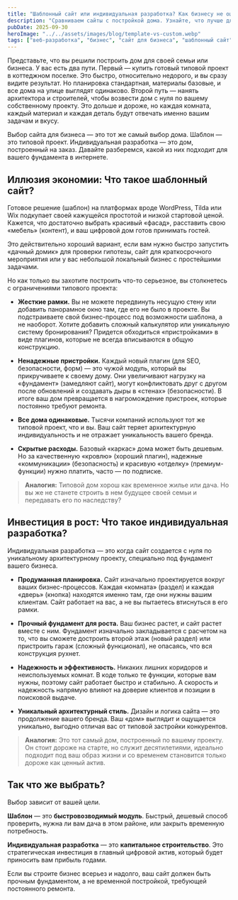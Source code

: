 ```yaml
---
title: "Шаблонный сайт или индивидуальная разработка? Как бизнесу не ошибиться на старте"
description: "Сравниваем сайты с постройкой дома. Узнайте, что лучше для вашего бизнеса: типовой проект, как на Tilda/WordPress, или дом, построенный по индивидуальному проекту с нуля."
pubDate: 2025-09-30
heroImage: "../../assets/images/blog/template-vs-custom.webp"
tags: ["веб-разработка", "бизнес", "сайт для бизнеса", "шаблонный сайт"]
---
```


Представьте, что вы решили построить дом для своей семьи или бизнеса. У вас есть два пути. Первый — купить готовый типовой проект в коттеджном поселке. Это быстро, относительно недорого, и вы сразу видите результат. Но планировка стандартная, материалы базовые, и все дома на улице выглядят одинаково. Второй путь — нанять архитектора и строителей, чтобы возвести дом с нуля по вашему собственному проекту. Это дольше и дороже, но каждая комната, каждый материал и каждая деталь будут отвечать именно вашим задачам и вкусу.

Выбор сайта для бизнеса — это тот же самый выбор дома. Шаблон — это типовой проект. Индивидуальная разработка — это дом, построенный на заказ. Давайте разберемся, какой из них подходит для вашего фундамента в интернете.

## Иллюзия экономии: Что такое шаблонный сайт?

Готовое решение (шаблон) на платформах вроде WordPress, Tilda или Wix подкупает своей кажущейся простотой и низкой стартовой ценой. Кажется, что достаточно выбрать красивый «фасад», расставить свою «мебель» (контент), и ваш цифровой дом готов принимать гостей.

Это действительно хороший вариант, если вам нужно быстро запустить «дачный домик» для проверки гипотезы, сайт для краткосрочного мероприятия или у вас небольшой локальный бизнес с простейшими задачами.

Но как только вы захотите построить что-то серьезное, вы столкнетесь с ограничениями типового проекта:

-   **Жесткие рамки.** Вы не можете передвинуть несущую стену или добавить панорамное окно там, где его не было в проекте. Вы подстраиваете свой бизнес-процесс под возможности шаблона, а не наоборот. Хотите добавить сложный калькулятор или уникальную систему бронирования? Придется обходиться «пристройками» в виде плагинов, которые не всегда вписываются в общую конструкцию.

-   **Ненадежные пристройки.** Каждый новый плагин (для SEO, безопасности, форм) — это чужой модуль, который вы прикручиваете к своему дому. Они увеличивают нагрузку на «фундамент» (замедляют сайт), могут конфликтовать друг с другом после обновлений и создавать дыры в «стенах» (безопасности). В итоге ваш дом превращается в нагромождение пристроек, которые постоянно требуют ремонта.

-   **Все дома одинаковые.** Тысячи компаний используют тот же типовой проект, что и вы. Ваш сайт теряет архитектурную индивидуальность и не отражает уникальность вашего бренда.

-   **Скрытые расходы.** Базовый «каркас» дома может быть дешевым. Но за качественную «кровлю» (хороший плагин), надежные «коммуникации» (безопасность) и красивую «отделку» (премиум-функции) нужно платить, часто — по подписке.

> **Аналогия:** Типовой дом хорош как временное жилье или дача. Но вы же не станете строить в нем будущее своей семьи и передавать его по наследству?

## Инвестиция в рост: Что такое индивидуальная разработка?

Индивидуальная разработка — это когда сайт создается с нуля по уникальному архитектурному проекту, специально под фундамент вашего бизнеса.

-   **Продуманная планировка.** Сайт изначально проектируется вокруг ваших бизнес-процессов. Каждая «комната» (раздел) и каждая «дверь» (кнопка) находятся именно там, где они нужны вашим клиентам. Сайт работает на вас, а не вы пытаетесь втиснуться в его рамки.

-   **Прочный фундамент для роста.** Ваш бизнес растет, и сайт растет вместе с ним. Фундамент изначально закладывается с расчетом на то, что вы сможете достроить второй этаж (новый раздел) или пристроить гараж (сложный функционал), не опасаясь, что вся конструкция рухнет.

-   **Надежность и эффективность.** Никаких лишних коридоров и неиспользуемых комнат. В коде только те функции, которые вам нужны, поэтому сайт работает быстро и стабильно. А скорость и надежность напрямую влияют на доверие клиентов и позиции в поисковой выдаче.

-   **Уникальный архитектурный стиль.** Дизайн и логика сайта — это продолжение вашего бренда. Ваш «дом» выглядит и ощущается уникально, выгодно отличая вас от типовой застройки конкурентов.

> **Аналогия:** Это тот самый дом, построенный по вашему проекту. Он стоит дороже на старте, но служит десятилетиями, идеально подходит под ваш образ жизни и со временем становится только дороже как ценный актив.

## Так что же выбрать?

Выбор зависит от вашей цели.

**Шаблон** — это **быстровозводимый модуль**. Быстрый, дешевый способ проверить, нужна ли вам дача в этом районе, или закрыть временную потребность.

**Индивидуальная разработка** — это **капитальное строительство**. Это стратегическая инвестиция в главный цифровой актив, который будет приносить вам прибыль годами.

Если вы строите бизнес всерьез и надолго, ваш сайт должен быть прочным фундаментом, а не временной постройкой, требующей постоянного ремонта.